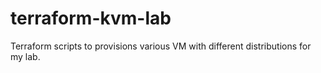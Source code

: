 # terraform-kvm-lab
Terraform scripts to provisions various VM with different distributions for my lab.
